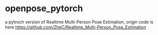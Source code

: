 # openpose_pytorch
a pytroch version of Realtime Multi-Person Pose Estimation, origin code is here https://github.com/ZheC/Realtime_Multi-Person_Pose_Estimation
